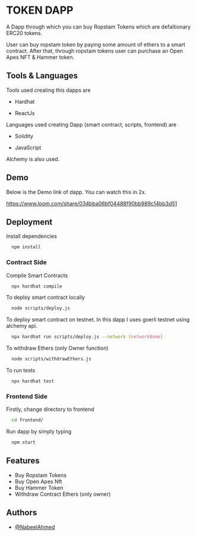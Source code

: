 
# TOKEN DAPP

A Dapp through which you can buy Ropstam Tokens which are defaltionary ERC20 tokens. 

User can buy ropstam token by paying some amount of ethers to a smart contract. After that, through ropstam tokens user can purchase an Open Apes NFT & Hammer token.




## Tools & Languages
Tools used creating this dapps are

- Hardhat

- ReactJs

Languages used creating Dapp (smart contract, scripts, frontend) are

- Solidity

- JavaScript

Alchemy is also used.
## Demo

Below is the Demo link of dapp. You can watch this in 2x.

https://www.loom.com/share/034bba06bf04488f90bb989c14bb3d51

## Deployment

Install dependencies
```bash
  npm install
```

### Contract Side

Compile Smart Contracts
```bash
  npx hardhat compile
```

To deploy smart contract locally
```bash
  node scripts/deploy.js
```

To deploy smart contract on testnet. In this dapp I uses goerli testnet using alchemy api.
```bash
  npx hardhat run scripts/deploy.js --network [networkName]
```

To withdraw Ethers (only Owner function)
```bash
  node scripts/withdrawEthers.js
```

To run tests
```bash
  npx hardhat test
```

### Frontend Side
Firstly, change directory to frontend
```bash
  cd frontend/
```

Run dapp by simply typing 
```bash
  npm start
```



## Features

- Buy Ropstam Tokens
- Buy Open Apes Nft
- Buy Hammer Token
- Withdraw Contract Ethers (only owner)



## Authors

- [@NabeelAhmed](https://www.github.com/rajanabeeltasaddaq)
